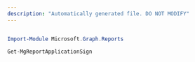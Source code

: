 ```yaml
---
description: "Automatically generated file. DO NOT MODIFY"
---
```


```powershell

Import-Module Microsoft.Graph.Reports

Get-MgReportApplicationSign

```
